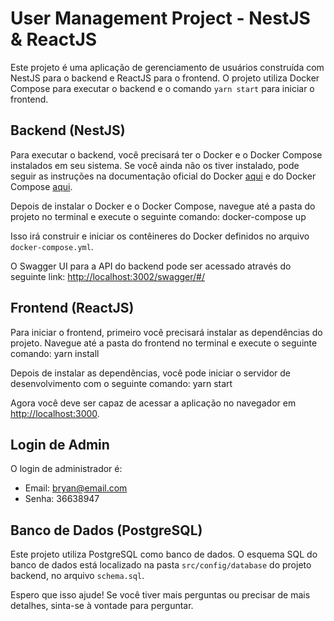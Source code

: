 # User Management Project - NestJS & ReactJS

Este projeto é uma aplicação de gerenciamento de usuários construída com NestJS para o backend e ReactJS para o frontend. O projeto utiliza Docker Compose para executar o backend e o comando `yarn start` para iniciar o frontend.

## Backend (NestJS)

Para executar o backend, você precisará ter o Docker e o Docker Compose instalados em seu sistema. Se você ainda não os tiver instalado, pode seguir as instruções na documentação oficial do Docker [aqui](https://docs.docker.com/get-docker/) e do Docker Compose [aqui](https://docs.docker.com/compose/install/).

Depois de instalar o Docker e o Docker Compose, navegue até a pasta do projeto no terminal e execute o seguinte comando: docker-compose up


Isso irá construir e iniciar os contêineres do Docker definidos no arquivo `docker-compose.yml`.

O Swagger UI para a API do backend pode ser acessado através do seguinte link: [http://localhost:3002/swagger/#/](http://localhost:3002/swagger/#/)

## Frontend (ReactJS)

Para iniciar o frontend, primeiro você precisará instalar as dependências do projeto. Navegue até a pasta do frontend no terminal e execute o seguinte comando: yarn install


Depois de instalar as dependências, você pode iniciar o servidor de desenvolvimento com o seguinte comando: yarn start

Agora você deve ser capaz de acessar a aplicação no navegador em [http://localhost:3000](http://localhost:3000).

## Login de Admin

O login de administrador é:

- Email: bryan@email.com
- Senha: 36638947

## Banco de Dados (PostgreSQL)

Este projeto utiliza PostgreSQL como banco de dados. O esquema SQL do banco de dados está localizado na pasta `src/config/database` do projeto backend, no arquivo `schema.sql`.

Espero que isso ajude! Se você tiver mais perguntas ou precisar de mais detalhes, sinta-se à vontade para perguntar.
